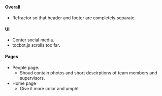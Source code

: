 #### Overall
* Refractor so that header and footer are completely separate.

#### UI
* Center social media.
* tocbot.js scrolls too far.

#### Pages
* People page.
    * Shoud contain photos and short descirptions of team members and supervisors.
* Home page
    * Give it more color and umph!


